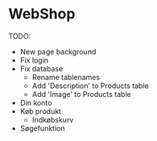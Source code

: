 # WebShop

TODO:
* New page background
* Fix login
* Fix database
  * Rename tablenames
  * Add 'Description' to Products table
  * Add 'Image' to Products table
* Din konto
* Køb produkt
  * Indkøbskurv
* Søgefunktion
